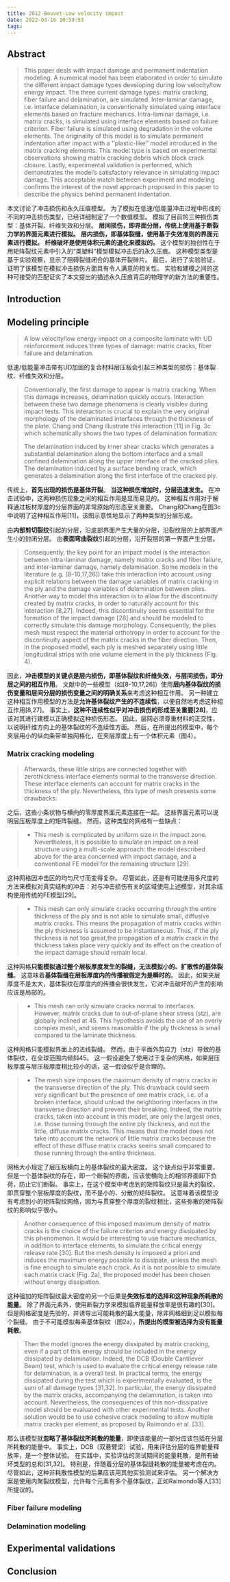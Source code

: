 ```yaml
---
title: 2012-Bouvet-Low velocity impact
date: 2022-03-16 10:59:53
tags:
---
```


## Abstract

>This paper deals with impact damage and permanent indentation modeling.
>A numerical model has been elaborated in order to simulate the different impact damage types developing during low velocity/low energy impact.
>The three current damage types: matrix cracking, fiber failure and delamination, are simulated.
>Inter-laminar damage, i.e. interface delamination, is conventionally simulated using interface elements based on fracture mechanics.
>Intra-laminar damage, i.e. matrix cracks, is simulated using interface elements based on failure criterion.
>Fiber failure is simulated using degradation in the volume elements.
>The originality of this model is to simulate permanent indentation after impact with a ‘‘plastic-like’’ model introduced in the matrix cracking elements.
>This model type is based on experimental observations showing matrix cracking debris which block crack closure.
>Lastly, experimental validation is performed, which demonstrates the model’s satisfactory relevance in simulating impact damage.
>This acceptable match between experiment and modeling confirms the interest of the novel approach proposed in this paper to describe the physics behind permanent indentation.

本文讨论了冲击损伤和永久压痕模型。
为了模拟在低速/低能量冲击过程中形成的不同的冲击损伤类型，已经详细制定了一个数值模型。
模拟了目前的三种损伤类型：基体开裂、纤维失效和分层。
**层间损伤，即界面分层，传统上使用基于断裂力学的界面元素进行模拟。**
**层内损伤，即基体裂缝，使用基于失效准则的界面元素进行模拟。**
**纤维破坏是使用体积元素的退化来模拟的。**
这个模型的独创性在于用矩阵裂纹元素中引入的“类塑料”模型模拟冲击后的永久压痕。
这种模型类型是基于实验观察，显示了阻碍裂缝闭合的基体开裂碎片。
最后，进行了实验验证，证明了该模型在模拟冲击损伤方面具有令人满意的相关性。
实验和建模之间的这种可接受的匹配证实了本文提出的描述永久压痕背后的物理学的新方法的重要性。

## Introduction

## Modeling principle
>A low velocity/low energy impact on a composite laminate with UD reinforcement induces three types of damage: matrix cracks, fiber failure and delamination.

低速/低能量冲击带有UD加固的复合材料层压板会引起三种类型的损伤：基体裂纹、纤维失效和分层。

>Conventionally, the first damage to appear is matrix cracking.
>When this damage increases, delamination quickly occurs.
>Interaction between these two damage phenomena is clearly visiblev during impact tests.
>This interaction is crucial to explain the very original morphology of the delaminated interfaces through the thickness of the plate.
>Chang and Chang illustrate this interaction [11] in Fig. 3c which schematically shows the two types of delamination formation:
>
>The delamination induced by inner shear cracks which generates a substantial delamination along the bottom interface and a small confined delamination along the upper interface of the cracked plies.
>The delamination induced by a surface bending crack, which generates a delamination along the first interface of the cracked ply.

传统上，**首先出现的损伤是基体开裂**。
**当这种损伤增加时，分层迅速发生。**
在冲击试验中，这两种损伤现象之间的相互作用是显而易见的。
这种相互作用对于解释通过板材厚度的分层界面的非常原始的形态至关重要。
Chang和Chang在图3c中说明了这种相互作用[11]，该图示意性地显示了两种类型的分层形成。

由**内部剪切裂纹**引起的分层，沿底部界面产生大量的分层，沿裂纹层的上部界面产生小的封闭分层。
由**表面弯曲裂纹**引起的分层，沿开裂层的第一界面产生分层。

>Consequently, the key point for an impact model is the interaction between intra-laminar damage, namely matrix cracks and fiber failure, and inter-laminar damage, namely delamination.
>Some models in the literature (e.g. [8–10,17,26]) take this interaction into account using explicit relations between the damage variables of matrix cracking in the ply and the damage variables of delamination between plies.
>Another way to model this interaction is to allow for the discontinuity created by matrix cracks, in order to naturally account for this interaction [8,27].
>Indeed, this discontinuity seems essential for the formation of the impact damage [28] and should be modeled to correctly simulate this damage morphology.
>Consequently, the plies mesh must respect the material orthotropy in order to account for the discontinuity aspect of the matrix cracks in the fiber direction.
>Then, in the proposed model, each ply is meshed separately using little longitudinal strips with one volume element in the ply thickness (Fig. 4).

因此，**冲击模型的关键点是层内损伤，即基体裂纹和纤维失效，与层间损伤，即分层之间的相互作用**。
文献中的一些模型（如[8-10,17,26]）使用**层内基体裂纹的损伤变量和层间分层的损伤变量之间的明确关系**来考虑这种相互作用。
另一种建立这种相互作用模型的方法是**允许基体裂纹产生的不连续性**，以便自然地考虑这种相互作用[8,27]。
事实上，**这种不连续性似乎对冲击损伤的形成至关重要[28]**，应该对其进行建模以正确模拟这种损伤形态。
因此，层网必须尊重材料的正交性，以说明纤维方向上的基体裂纹的不连续性方面。
然后，在所提出的模型中，每个夹层用小的纵向条带单独网格化，在夹层厚度上有一个体积元素（图4）。

### Matrix cracking modeling

>Afterwards, these little strips are connected together with zerothickness interface elements normal to the transverse direction.
>These interface elements can account for matrix cracks in the thickness of the ply.
>Nevertheless, this type of mesh presents some drawbacks:

之后，这些小条状物与横向的零厚度界面元素连接在一起。
这些界面元素可以说明层压板厚度上的矩阵裂缝。
然而，这种类型的网格有一些缺点：

>- This mesh is complicated by uniform size in the impact zone.
>Nevertheless, it is possible to simulate an impact on a real structure using a multi-scale approach: the model described above for the area concerned with impact damage, and a conventional FE model for the remaining structure [29].

这种网格因冲击区的均匀尺寸而变得复杂。
尽管如此，还是有可能使用多尺度的方法来模拟对真实结构的冲击：对与冲击损伤有关的区域使用上述模型，对其余结构使用传统的FE模型[29]。

>- This mesh can only simulate cracks occurring through the entire thickness of the ply and is not able to simulate small, diffusive matrix cracks.
>This means the propagation of matrix cracks within the ply thickness is assumed to be instantaneous.
>Thus, if the ply thickness is not too great,the propagation of a matrix crack in the thickness takes place very quickly and its effect on the creation of the impact damage should remain local.

这种网格**只能模拟通过整个层板厚度发生的裂缝，无法模拟小的、扩散性的基体裂缝**。
这意味着**基体裂缝在层板厚度内的传播被假定为是瞬时的**。
因此，如果夹层厚度不是太大，基体裂纹在厚度内的传播会很快发生，它对冲击破坏的产生的影响应该是局部的。

>- This mesh can only simulate cracks normal to interfaces.
>However, matrix cracks due to out-of-plane shear stress (stz), are globally inclined at 45.
>This hypothesis avoids the use of an overly complex mesh, and seems reasonable if the ply thickness is small compared to the laminate thickness.

这种网格只能模拟界面上的法线裂缝。
然而，由于平面外剪应力（stz）导致的基体裂纹，在全球范围内倾斜45。
这一假设避免了使用过于复杂的网格，如果层压板厚度与层压板厚度相比较小的话，这一假设似乎是合理的。

>- The mesh size imposes the maximum density of matrix cracks in the transverse direction of the ply.
>This drawback could seem very significant but the presence of one matrix crack, i.e. of a broken interface, should unload the neighboring interfaces in the transverse direction and prevent their breaking.
>Indeed, the matrix cracks, taken into account in this model, are only the largest ones, i.e. those running through the entire ply thickness, and not the little, diffuse matrix cracks.
>This means that the model does not take into account the network of little matrix cracks because the effect of these diffuse matrix cracks seems small compared to those running through the entire thickness.

网格大小规定了层压板横向上的基体裂纹的最大密度。
这个缺点似乎非常重要，但是一个基体裂纹的存在，即一个断裂的界面，应该使横向上的相邻界面卸下负荷，防止它们断裂。
事实上，在这个模型中考虑到的矩阵裂纹只是最大的裂纹，即贯穿整个层板厚度的裂纹，而不是小的、分散的矩阵裂纹。
这意味着该模型没有考虑到小的矩阵裂纹网络，因为与贯穿整个厚度的裂纹相比，这些弥散的矩阵裂纹的影响似乎很小。

>Another consequence of this imposed maximum density of matrix cracks is the choice of the failure criterion and energy dissipated by this phenomenon.
>It would be interesting to use fracture mechanics, in addition to interface elements, to simulate the critical energy release rate [30].
>But the mesh density is imposed a priori and induces the maximum energy possible to dissipate, unless the mesh is fine enough to simulate each crack.
>As it is not possible to simulate each matrix crack (Fig. 2a), the proposed model has been chosen without energy dissipation.

这种强加的矩阵裂纹最大密度的另一个后果是**失效标准的选择和这种现象所耗散的能量**。
除了界面元素外，使用断裂力学来模拟临界能量释放率是很有趣的[30]。
但是网格密度是先验的，并诱导出可能耗散的最大能量，除非网格细到足以模拟每个裂缝。
由于不可能模拟每条基体裂纹（图2a），**所提出的模型被选择为没有能量耗散**。

>Then the model ignores the energy dissipated by matrix cracking, even if a part of this energy should be included in the energy dissipated by delamination.
>Indeed, the DCB (Double Cantilever Beam) test, which is used to evaluate the critical energy release rate for delamination, is a overall test.
>In practical terms, the energy dissipated during the test which is experimentally evaluated, is the sum of all damage types [31,32].
>In particular, the energy dissipated by the matrix cracks, accompanying the delamination, is taken into account.
>Nevertheless, the consequences of this non-dissipative model should be evaluated with other experimental tests.
>Another solution would be to use cohesive crack modeling to allow multiple matrix cracks per element, as proposed by Raimondo et al. [33].

那么该模型就**忽略了基体裂纹所耗散的能量**，即使该能量的一部分应该包括在分层所耗散的能量中。
事实上，DCB（双悬臂梁）试验，用来评估分层的临界能量释放率，是一个整体试验。
在实践中，实验评估的测试期间的能量耗散，是所有破坏类型的总和[31,32]。
特别是，伴随着分层的基体裂缝耗散的能量被考虑在内。
尽管如此，这种非耗散性模型的后果应该用其他实验测试来评估。
另一个解决方案是使用内聚裂纹模型，允许每个元素有多个基体裂纹，正如Raimondo等人[33]所提议的。

### Fiber failure modeling

### Delamination modeling

## Experimental validations

## Conclusion
